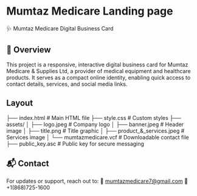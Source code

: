 # Mumtaz Medicare Landing page
🩺 Mumtaz Medicare Digital Business Card
## 📌 Overview

This project is a responsive, interactive digital business card for Mumtaz Medicare & Supplies Ltd, a provider of medical equipment and healthcare products. It serves as a compact online identity, enabling quick access to contact details, services, and social media links.

## Layout
├── index.html              # Main HTML file
├── style.css               # Custom styles
├── assets/
│   ├── logo.jpeg           # Company logo
│   ├── banner.jpeg         # Header image
│   ├── title.png           # Title graphic
│   ├── product_&_services.jpeg  # Services image
│   └── mumtazmedicare.vcf  # Downloadable contact file
├── public_key.asc          # Public key for secure messaging

## 📬 Contact

For updates or support, reach out to: 📧 mumtazmedicare7@gmail.com 📱 +1(868)725-1600
